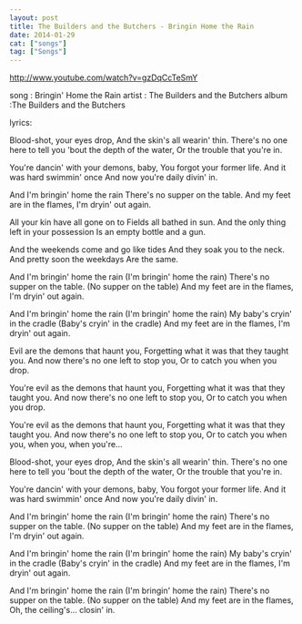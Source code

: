 ```yaml
---
layout: post
title: The Builders and the Butchers - Bringin Home the Rain
date: 2014-01-29
cat: ["songs"]
tag: ["Songs"]
---
```


http://www.youtube.com/watch?v=gzDqCcTeSmY  

song : Bringin' Home the Rain artist : The Builders and the Butchers album :The Builders and the Butchers 

lyrics: 

Blood-shot, your eyes drop,
And the skin's all wearin' thin.
There's no one here to tell you 'bout the depth of the water,
Or the trouble that you're in.

You're dancin' with your demons, baby,
You forgot your former life.
And it was hard swimmin' once
And now you're daily divin' in.

And I'm bringin' home the rain
There's no supper on the table.
And my feet are in the flames,
I'm dryin' out again.

All your kin have all gone on to
Fields all bathed in sun.
And the only thing left in your possession
Is an empty bottle and a gun.

And the weekends come and go like tides
And they soak you to the neck.
And pretty soon the weekdays
Are the same.

And I'm bringin' home the rain (I'm bringin' home the rain)
There's no supper on the table. (No supper on the table)
And my feet are in the flames,
I'm dryin' out again.

And I'm bringin' home the rain (I'm bringin' home the rain)
My baby's cryin' in the cradle (Baby's cryin' in the cradle)
And my feet are in the flames,
I'm dryin' out again.

Evil are the demons that haunt you,
Forgetting what it was that they taught you.
And now there's no one left to stop you,
Or to catch you when you drop.

You're evil as the demons that haunt you,
Forgetting what it was that they taught you.
And now there's no one left to stop you,
Or to catch you when you drop.

You're evil as the demons that haunt you,
Forgetting what it was that they taught you.
And now there's no one left to stop you,
Or to catch you when you, when you, when you're...

Blood-shot, your eyes drop,
And the skin's all wearin' thin.
There's no one here to tell you 'bout the depth of the water,
Or the trouble that you're in.

You're dancin' with your demons, baby,
You forgot your former life.
And it was hard swimmin' once
And now you're daily divin' in.

And I'm bringin' home the rain (I'm bringin' home the rain)
There's no supper on the table. (No supper on the table)
And my feet are in the flames,
I'm dryin' out again.

And I'm bringin' home the rain (I'm bringin' home the rain)
My baby's cryin' in the cradle (Baby's cryin' in the cradle)
And my feet are in the flames,
I'm dryin' out again.

And I'm bringin' home the rain (I'm bringin' home the rain)
There's no supper on the table. (No supper on the table)
And my feet are in the flames,
Oh, the ceiling's... closin' in.